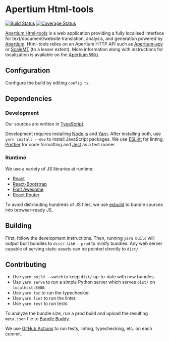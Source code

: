 # Apertium Html-tools

[![Build
Status](https://github.com/sushain97/apertium-html-tools-v2/workflows/Check/badge.svg?branch=master)](https://github.com/sushain97/apertium-html-tools-v2/actions/workflows/check.yml?query=branch%3Amaster)
[![Coverage Status](https://coveralls.io/repos/github/sushain97/apertium-html-tools-v2/badge.svg?branch=master)](https://coveralls.io/github/sushain97/apertium-html-tools-v2?branch=master)

[Apertium Html-tools][1] is a web application providing a fully localised
interface for text/document/website translation, analysis, and generation
powered by [Apertium][2]. Html-tools relies on an Apertium HTTP API such as
[Apertium-apy][3] or [ScaleMT][4] (to a lesser extent). More information along
with instructions for localization is available on the [Apertium Wiki][5].

## Configuration

Configure the build by editing `config.ts`.

## Dependencies

### Development

Our sources are written in [TypeScript][6].

Development requires installing [Node.js][7] and [Yarn][8]. After installing
both, use `yarn install --dev` to install JavaScript packages. We use
[ESLint][9] for linting, [Prettier][10] for code formatting and [Jest][11] as a
test runner.

### Runtime

We use a variety of JS libraries at runtime:

- [React](https://reactjs.org/)
- [React-Bootstrap](https://react-bootstrap.netlify.app/)
- [Font Awesome](https://fontawesome.com/)
- [React Router](https://reactrouter.com/)

To avoid distributing hundreds of JS files, we use [esbuild][12] to bundle
sources into browser-ready JS.

## Building

First, follow the development instructions. Then, running `yarn build` will
output built bundles to `dist/`. Use `--prod` to minify bundles. Any web server
capable of serving static assets can be pointed directly to `dist/`.

## Contributing

- Use `yarn build --watch` to keep `dist/` up-to-date with new bundles.
- Use `yarn serve` to run a simple Python server which serves `dist/` on
  `localhost:8000`.
- Use `yarn tsc` to run the typechecker.
- Use `yarn lint` to run the linter.
- Use `yarn test` to run tests.

To analyze the bundle size, run a prod build and upload the resulting
`meta.json` file to [Bundle Buddy][13].

We use [GitHub Actions][14] to run tests, linting, typechecking, etc. on each
commit.

[1]: http://wiki.apertium.org/wiki/Apertium-html-tools
[2]: http://apertium.org
[3]: http://wiki.apertium.org/wiki/Apertium-apy
[4]: http://wiki.apertium.org/wiki/ScaleMT
[5]: http://wiki.apertium.org/wiki/Apertium-html-tools
[6]: https://www.typescriptlang.org/
[7]: https://nodejs.org/en/download/
[8]: https://classic.yarnpkg.com/en/docs/install
[9]: https://eslint.org/
[10]: https://prettier.io/
[11]: https://jestjs.io/
[12]: https://esbuild.github.io/
[13]: https://bundle-buddy.com/
[14]: https://docs.github.com/actions
